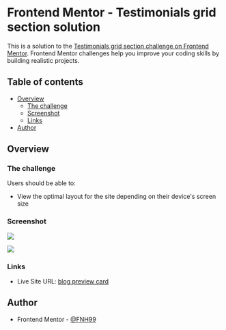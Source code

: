 # Frontend Mentor - Testimonials grid section solution

This is a solution to the [Testimonials grid section challenge on Frontend Mentor](https://www.frontendmentor.io/challenges/testimonials-grid-section-Nnw6J7Un7). Frontend Mentor challenges help you improve your coding skills by building realistic projects. 

## Table of contents

- [Overview](#overview)
  - [The challenge](#the-challenge)
  - [Screenshot](#screenshot)
  - [Links](#links)
- [Author](#author)


## Overview

### The challenge

Users should be able to:

- View the optimal layout for the site depending on their device's screen size

### Screenshot

![](https://github.com/FNH99/testimonials-grid-section-main/blob/main/images/screenshot-desktop.png)

![](https://github.com/FNH99/testimonials-grid-section-main/blob/main/images/screenshot-mobile.png)

### Links

- Live Site URL: [blog preview card](https://blog-preview-card-main-seven.vercel.app)

## Author

- Frontend Mentor - [@FNH99](https://www.frontendmentor.io/profile/FNH99)